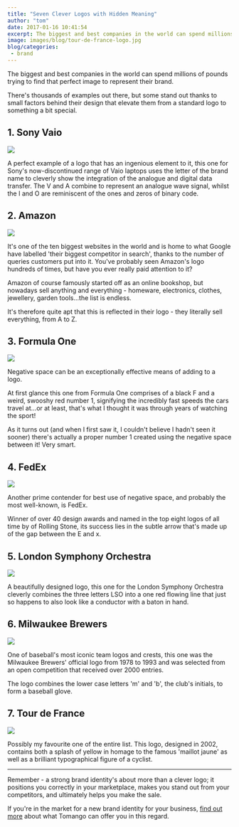 ```yaml
---
title: "Seven Clever Logos with Hidden Meaning"
author: "tom"
date: 2017-01-16 10:41:54
excerpt: The biggest and best companies in the world can spend millions of pounds trying to find that perfect image to represent their brand. There's thousands of examples out there, but some stand out thanks to small factors behind their design that elevate them from a standard logo to something a bit special.
image: images/blog/tour-de-france-logo.jpg
blog/categories: 
 - brand
---
```


The biggest and best companies in the world can spend millions of pounds trying to find that perfect image to represent their brand.

There's thousands of examples out there, but some stand out thanks to small factors behind their design that elevate them from a standard logo to something a bit special.

## 1. Sony Vaio

![](images/blog/ALJTMedia_3564570db839f8c01d40475911c99f59c39eef.png)

A perfect example of a logo that has an ingenious element to it, this one for Sony's now-discontinued range of Vaio laptops uses the letter of the brand name to cleverly show the integration of the analogue and digital data transfer. The V and A combine to represent an analogue wave signal, whilst the I and O are reminiscent of the ones and zeros of binary code.

## 2. Amazon

![](images/blog/amzn_uk-logo-1024x256.jpg)

It's one of the ten biggest websites in the world and is home to what Google have labelled 'their biggest competitor in search', thanks to the number of queries customers put into it. You've probably seen Amazon's logo hundreds of times, but have you ever really paid attention to it?

Amazon of course famously started off as an online bookshop, but nowadays sell anything and everything - homeware, electronics, clothes, jewellery, garden tools...the list is endless.

It's therefore quite apt that this is reflected in their logo - they literally sell everything, from A to Z.

## 3. Formula One

![](images/blog/F1_logo.svg_-1024x480.png)

Negative space can be an exceptionally effective means of adding to a logo.

At first glance this one from Formula One comprises of a black F and a weird, swooshy red number 1, signifying the incredibly fast speeds the cars travel at...or at least, that's what I thought it was through years of watching the sport!

As it turns out (and when I first saw it, I couldn't believe I hadn't seen it sooner) there's actually a proper number 1 created using the negative space between it! Very smart.

## 4. FedEx

![](images/blog/fedex-main-e1484320799923.png)

Another prime contender for best use of negative space, and probably the most well-known, is FedEx.

Winner of over 40 design awards and named in the top eight logos of all time by of Rolling Stone, its success lies in the subtle arrow that's made up of the gap between the E and x.

## 5. London Symphony Orchestra

![](images/blog/london_symphony_orchestra-1-1024x681.jpg)

A beautifully designed logo, this one for the London Symphony Orchestra cleverly combines the three letters LSO into a one red flowing line that just so happens to also look like a conductor with a baton in hand.

## 6. Milwaukee Brewers

![](images/blog/milwaukee_brewers_alternate_logo-svg-978x1024.png)

One of baseball's most iconic team logos and crests, this one was the Milwaukee Brewers' official logo from 1978 to 1993 and was selected from an open competition that received over 2000 entries.

The logo combines the lower case letters 'm' and 'b', the club's initials, to form a baseball glove.

## 7. Tour de France

![](images/blog/tour-de-france-logo-1024x873.jpg)

Possibly my favourite one of the entire list. This logo, designed in 2002, contains both a splash of yellow in homage to the famous 'maillot jaune' as well as a brilliant typographical figure of a cyclist.

---

Remember - a strong brand identity's about more than a clever logo; it positions you correctly in your marketplace, makes you stand out from your competitors, and ultimately helps you make the sale.

If you're in the market for a new brand identity for your business, [find out more](http://www.tomango.co.uk/creates/brand/) about what Tomango can offer you in this regard.


